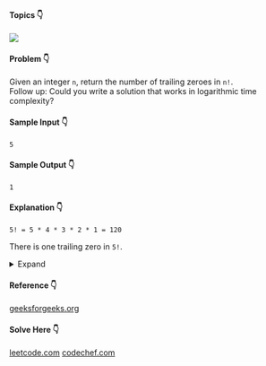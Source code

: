 #### Topics :point_down:
![](https://img.shields.io/badge/-math-wheat)

#### Problem :point_down:
Given an integer `n`, return the number of trailing zeroes in `n!`.  
Follow up: Could you write a solution that works in logarithmic time complexity?
#### Sample Input :point_down:
```
5
```
#### Sample Output :point_down:
```
1
```
#### Explanation :point_down:
```
5! = 5 * 4 * 3 * 2 * 1 = 120
```
There is one trailing zero in `5!`.
<details>
<summary>Expand</summary>

#### Python :point_down:
```py
def solve(n):
    z = 0 # zeroes
    m = 5 # multiple of 5
    while floor(n//m) >= 1:
        z += floor(n//m)
        m *= 5

    return z
```
#### Hint :point_down:
```
trailing 0s in n! = count of 5s in prime factors of n!
                  = floor(n/5) + floor(n/25) + floor(n/125) + ....
```
#### Time Complexity :point_down:
```
O(log n)
```
#### Space Complexity :point_down:
```
O(1)
```
</details>

#### Reference :point_down:
[geeksforgeeks.org](https://www.geeksforgeeks.org/count-trailing-zeroes-factorial-number/)
#### Solve Here :point_down:
[leetcode.com](https://leetcode.com/problems/factorial-trailing-zeroes/)
[codechef.com](https://www.codechef.com/problems/FCTRL)
